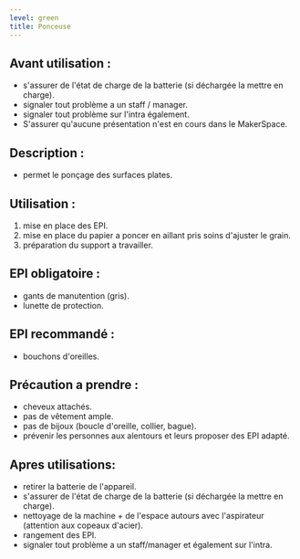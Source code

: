 ```yaml
---
level: green
title: Ponceuse
---
```


## Avant utilisation : 

- s'assurer de l'état de charge de la batterie (si déchargée la mettre en charge).
- signaler tout problème a un staff / manager.
- signaler tout problème sur l'intra également.
- S'assurer qu'aucune présentation n'est en cours dans le MakerSpace.

## Description : 

- permet le ponçage des surfaces plates.

## Utilisation : 

1. mise en place des EPI. 
2. mise en place du papier a poncer en aillant pris soins d'ajuster le grain. 
3. préparation du support a travailler.

## EPI obligatoire : 

- gants de manutention (gris).
- lunette de protection.

## EPI recommandé :

- bouchons d'oreilles.

## Précaution a prendre : 

- cheveux attachés.
- pas de vêtement ample.
- pas de bijoux (boucle d'oreille, collier, bague).
- prévenir les personnes aux alentours et leurs proposer des EPI adapté.

## Apres utilisations: 

- retirer la batterie de l'appareil.
- s'assurer de l'état de charge de la batterie (si déchargée la mettre en charge).
- nettoyage de la machine + de l'espace autours avec l'aspirateur (attention aux copeaux d'acier).
- rangement des EPI.
- signaler tout problème a un staff/manager et également sur l'intra.